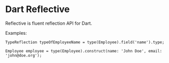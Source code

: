 Dart Reflective
===============

Reflective is fluent reflection API for Dart.

Examples:

    TypeReflection typeOfEmployeeName = type(Employee).field('name').type;

    Employee employee = type(Employee).construct(name: 'John Doe', email: 'john@doe.org');